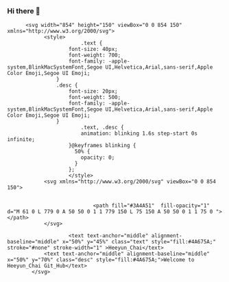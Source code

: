 ### Hi there 👋
          <svg width="854" height="150" viewBox="0 0 854 150" xmlns="http://www.w3.org/2000/svg">
                <style>
                            .text {
						font-size: 40px;
						font-weight: 700;
						font-family: -apple-system,BlinkMacSystemFont,Segoe UI,Helvetica,Arial,sans-serif,Apple Color Emoji,Segoe UI Emoji;
					}
					.desc {
						font-size: 20px;
						font-weight: 500;
						font-family: -apple-system,BlinkMacSystemFont,Segoe UI,Helvetica,Arial,sans-serif,Apple Color Emoji,Segoe UI Emoji;
					}
                            .text, .desc {
							animation: blinking 1.6s step-start 0s infinite;
						}@keyframes blinking {
						  50% {
							opacity: 0;
						  }
						};
                        </style>
                <svg xmlns="http://www.w3.org/2000/svg" viewBox="0 0 854 150">
                    
                                
                                <path fill="#3A4A51"  fill-opacity="1" d="M 61 0 L 779 0 A 50 50 0 1 1 779 150 L 75 150 A 50 50 0 1 1 75 0 "></path>
                </svg>
                
                        <text text-anchor="middle" alignment-baseline="middle" x="50%" y="45%" class="text" style="fill:#4A675A;" stroke="#none" stroke-width="1" >Heeyun_Chai</text>
                <text text-anchor="middle" alignment-baseline="middle" x="50%" y="70%" class="desc" style="fill:#4A675A;">Welcome to Heeyun_Chai Git_Hub</text> 
            </svg>
        
<!--
**kira0916/kira0916** is a ✨ _special_ ✨ repository because its `README.md` (this file) appears on your GitHub profile.

Here are some ideas to get you started:

- 🔭 I’m currently working on ...
- 🌱 I’m currently learning ...
- 👯 I’m looking to collaborate on ...
- 🤔 I’m looking for help with ...
- 💬 Ask me about ...
- 📫 How to reach me: ...
- 😄 Pronouns: ...
- ⚡ Fun fact: ...
-->
